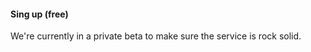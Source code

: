 #### Sing up (free)

We're currently in a private beta to make sure the service is rock solid.

<!--stackedit_data:
eyJoaXN0b3J5IjpbLTE4NDc0NTI4MzJdfQ==
-->
